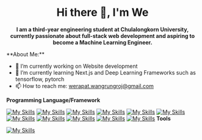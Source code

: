 <h1 align = "center">Hi there 👋, I'm We</h1>
<p align = "center"><b>
  I am a third-year engineering student at Chulalongkorn University, currently passionate about full-stack web development and aspiring to become a Machine Learning Engineer.
</b></p>
**About Me:**

- 🔭 I’m currently working on Website development
- 🌱 I’m currently learning Next.js and Deep Learning Frameworks such as tensorflow, pytorch
- 📫 How to reach me: [werapat.wangrungroj@gmail.com](werapat.wangrungroj@gmail.com)

**Programming Language/Framework**

[![My Skills](https://skills.thijs.gg/icons?i=py)](https://www.python.org/)
[![My Skills](https://skills.thijs.gg/icons?i=java)](https://github.com/hellp002)
[![My Skills](https://skills.thijs.gg/icons?i=cpp)](https://github.com/hellp002)
[![My Skills](https://skills.thijs.gg/icons?i=js)](https://github.com/hellp002)
[![My Skills](https://skills.thijs.gg/icons?i=ts)](https://github.com/hellp002)
[![My Skills](https://skills.thijs.gg/icons?i=tailwind)](https://github.com/hellp002)
[![My Skills](https://skills.thijs.gg/icons?i=react)](https://github.com/hellp002)
[![My Skills](https://skills.thijs.gg/icons?i=postgres)](https://github.com/hellp002)
[![My Skills](https://skills.thijs.gg/icons?i=mongodb)](https://github.com/hellp002)
[![My Skills](https://skills.thijs.gg/icons?i=firebase)](https://github.com/hellp002)
[![My Skills](https://skills.thijs.gg/icons?i=pytorch)](https://github.com/hellp002)
**Tools**

[![My Skills](https://skills.thijs.gg/icons?i=vscode,eclipse,git,github)](https://github.com/hellp002)

